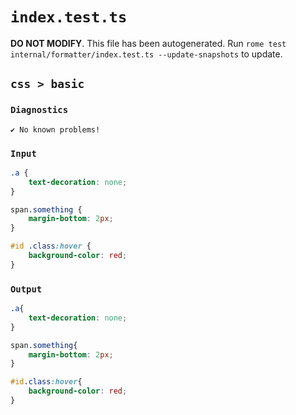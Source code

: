 # `index.test.ts`

**DO NOT MODIFY**. This file has been autogenerated. Run `rome test internal/formatter/index.test.ts --update-snapshots` to update.

## `css > basic`

### `Diagnostics`

```
✔ No known problems!

```

### `Input`

```css
.a {
	text-decoration: none;
}

span.something {
	margin-bottom: 2px;
}

#id .class:hover {
	background-color: red;
}

```

### `Output`

```css
.a{
	text-decoration: none;
}

span.something{
	margin-bottom: 2px;
}

#id.class:hover{
	background-color: red;
}

```
